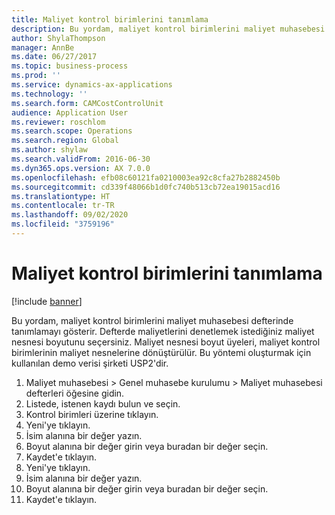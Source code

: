 ```yaml
---
title: Maliyet kontrol birimlerini tanımlama
description: Bu yordam, maliyet kontrol birimlerini maliyet muhasebesi defterinde tanımlamayı gösterir.
author: ShylaThompson
manager: AnnBe
ms.date: 06/27/2017
ms.topic: business-process
ms.prod: ''
ms.service: dynamics-ax-applications
ms.technology: ''
ms.search.form: CAMCostControlUnit
audience: Application User
ms.reviewer: roschlom
ms.search.scope: Operations
ms.search.region: Global
ms.author: shylaw
ms.search.validFrom: 2016-06-30
ms.dyn365.ops.version: AX 7.0.0
ms.openlocfilehash: efb08c60121fa0210003ea92c8cfa27b2882450b
ms.sourcegitcommit: cd339f48066b1d0fc740b513cb72ea19015acd16
ms.translationtype: HT
ms.contentlocale: tr-TR
ms.lasthandoff: 09/02/2020
ms.locfileid: "3759196"
---
```

# <a name="define-cost-control-units"></a>Maliyet kontrol birimlerini tanımlama

[!include [banner](../../includes/banner.md)]

Bu yordam, maliyet kontrol birimlerini maliyet muhasebesi defterinde tanımlamayı gösterir. Defterde maliyetlerini denetlemek istediğiniz maliyet nesnesi boyutunu seçersiniz. Maliyet nesnesi boyut üyeleri, maliyet kontrol birimlerinin maliyet nesnelerine dönüştürülür. Bu yöntemi oluşturmak için kullanılan demo verisi şirketi USP2'dir.

1. Maliyet muhasebesi > Genel muhasebe kurulumu > Maliyet muhasebesi defterleri öğesine gidin.
2. Listede, istenen kaydı bulun ve seçin.
3. Kontrol birimleri üzerine tıklayın.
4. Yeni'ye tıklayın.
5. İsim alanına bir değer yazın.
6. Boyut alanına bir değer girin veya buradan bir değer seçin.
7. Kaydet'e tıklayın.
8. Yeni'ye tıklayın.
9. İsim alanına bir değer yazın.
10. Boyut alanına bir değer girin veya buradan bir değer seçin.
11. Kaydet'e tıklayın.

